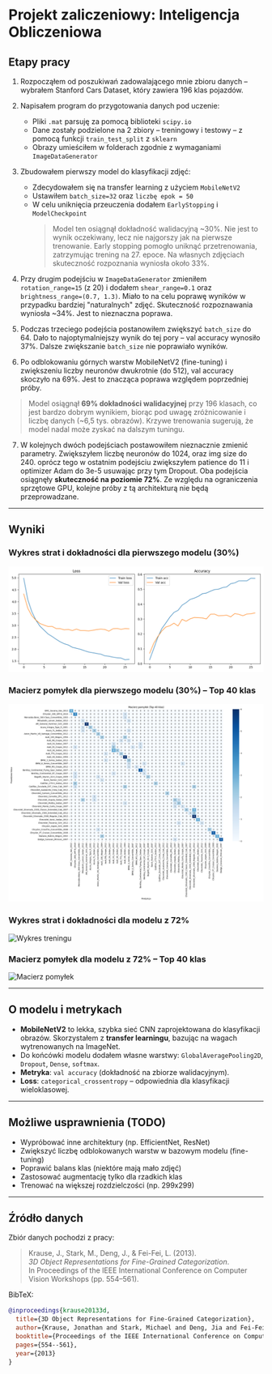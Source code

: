 # Projekt zaliczeniowy: Inteligencja Obliczeniowa

## Etapy pracy

1. Rozpocząłem od poszukiwań zadowalającego mnie zbioru danych – wybrałem Stanford Cars Dataset, który zawiera 196 klas pojazdów.
2. Napisałem program do przygotowania danych pod uczenie:
   - Pliki `.mat` parsuję za pomocą biblioteki `scipy.io`
   - Dane zostały podzielone na 2 zbiory – treningowy i testowy – z pomocą funkcji `train_test_split` z `sklearn`
   - Obrazy umieściłem w folderach zgodnie z wymaganiami `ImageDataGenerator`
3. Zbudowałem pierwszy model do klasyfikacji zdjęć:

   - Zdecydowałem się na transfer learning z użyciem `MobileNetV2`
   - Ustawiłem `batch_size=32` oraz `liczbę epok = 50`
   - W celu uniknięcia przeuczenia dodałem `EarlyStopping` i `ModelCheckpoint`
     > Model ten osiągnął dokładność walidacyjną ~30%. Nie jest to wynik oczekiwany, lecz nie najgorszy jak na pierwsze trenowanie. Early stopping pomogło uniknąć przetrenowania, zatrzymując trening na 27. epoce. Na własnych zdjęciach skuteczność rozpoznania wyniosła około 33%.

4. Przy drugim podejściu w `ImageDataGenerator` zmieniłem `rotation_range=15` (z 20) i dodałem `shear_range=0.1` oraz `brightness_range=(0.7, 1.3)`. Miało to na celu poprawę wyników w przypadku bardziej "naturalnych" zdjęć. Skuteczność rozpoznawania wyniosła ~34%. Jest to nieznaczna poprawa.

5. Podczas trzeciego podejścia postanowiłem zwiększyć `batch_size` do 64. Dało to najoptymalniejszy wynik do tej pory – val accuracy wynosiło 37%. Dalsze zwiększanie `batch_size` nie poprawiało wyników.

6. Po odblokowaniu górnych warstw MobileNetV2 (fine-tuning) i zwiększeniu liczby neuronów dwukrotnie (do 512), val accuracy skoczyło na 69%. Jest to znacząca poprawa względem poprzedniej próby.

> Model osiągnął **69% dokładności walidacyjnej** przy 196 klasach, co jest bardzo dobrym wynikiem, biorąc pod uwagę zróżnicowanie i liczbę danych (~6,5 tys. obrazów). Krzywe trenowania sugerują, że model nadal może zyskać na dalszym tuningu.

7. W kolejnych dwóch podejściach postawowiłem nieznacznie zmienić parametry. Zwiększyłem liczbę neuronów do 1024, oraz img size do 240. oprócz tego w ostatnim podejściu zwiększyłem patience do 11 i optimizer Adam do 3e-5 usuwając przy tym Dropout. Oba podejścia osiągnęły **skuteczność na poziomie 72%**. Ze względu na ograniczenia sprzętowe GPU, kolejne próby z tą architekturą nie będą przeprowadzane.

---

## Wyniki

### Wykres strat i dokładności dla pierwszego modelu (30%)

![Wykres treningu](model/plots/training_plot1.png)

### Macierz pomyłek dla pierwszego modelu (30%) – Top 40 klas

![Macierz pomyłek](model/plots/maciezBledow1-top40.png)

### Wykres strat i dokładności dla modelu z 72%

![Wykres treningu](model/plots/training_plot5_72p.png)

### Macierz pomyłek dla modelu z 72% – Top 40 klas

![Macierz pomyłek](model/plots/maciezBledow5-top40-72p.png)

---

## O modelu i metrykach

- **MobileNetV2** to lekka, szybka sieć CNN zaprojektowana do klasyfikacji obrazów. Skorzystałem z **transfer learningu**, bazując na wagach wytrenowanych na ImageNet.
- Do końcówki modelu dodałem własne warstwy: `GlobalAveragePooling2D`, `Dropout`, `Dense`, `softmax`.
- **Metryka**: `val accuracy` (dokładność na zbiorze walidacyjnym).
- **Loss**: `categorical_crossentropy` – odpowiednia dla klasyfikacji wieloklasowej.

---

## Możliwe usprawnienia (TODO)

- Wypróbować inne architektury (np. EfficientNet, ResNet)
- Zwiększyć liczbę odblokowanych warstw w bazowym modelu (fine-tuning)
- Poprawić balans klas (niektóre mają mało zdjęć)
- Zastosować augmentację tylko dla rzadkich klas
- Trenować na większej rozdzielczości (np. 299x299)

---

## Źródło danych

Zbiór danych pochodzi z pracy:

> Krause, J., Stark, M., Deng, J., & Fei-Fei, L. (2013).  
> _3D Object Representations for Fine-Grained Categorization_.  
> In Proceedings of the IEEE International Conference on Computer Vision Workshops (pp. 554–561).

BibTeX:

```bibtex
@inproceedings{krause20133d,
  title={3D Object Representations for Fine-Grained Categorization},
  author={Krause, Jonathan and Stark, Michael and Deng, Jia and Fei-Fei, Li},
  booktitle={Proceedings of the IEEE International Conference on Computer Vision Workshops},
  pages={554--561},
  year={2013}
}
```
